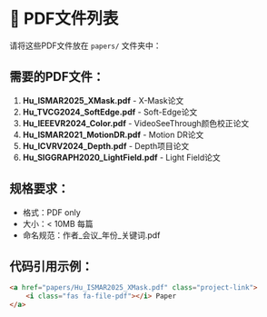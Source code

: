 # 📄 PDF文件列表

请将这些PDF文件放在 `papers/` 文件夹中：

## 需要的PDF文件：
1. **Hu_ISMAR2025_XMask.pdf** - X-Mask论文 
2. **Hu_TVCG2024_SoftEdge.pdf** - Soft-Edge论文
3. **Hu_IEEEVR2024_Color.pdf** - VideoSeeThrough颜色校正论文
4. **Hu_ISMAR2021_MotionDR.pdf** - Motion DR论文  
5. **Hu_ICVRV2024_Depth.pdf** - Depth项目论文
6. **Hu_SIGGRAPH2020_LightField.pdf** - Light Field论文

## 规格要求：
- 格式：PDF only
- 大小：< 10MB 每篇
- 命名规范：作者_会议_年份_关键词.pdf

## 代码引用示例：
```html
<a href="papers/Hu_ISMAR2025_XMask.pdf" class="project-link">
    <i class="fas fa-file-pdf"></i> Paper
</a>
```

